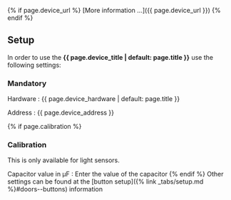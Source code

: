 {% if page.device_url %} [More information ...]({{ page.device_url }})
{% endif %}

## Setup

In order to use the **{{ page.device_title | default: page.title }}** use the
following settings:

### Mandatory

Hardware : {{ page.device_hardware | default: page.title }}

Address : {{ page.device_address }}

{% if page.calibration %}

### Calibration

This is only available for light sensors.

Capacitor value in µF : Enter the value of the capacitor {% endif %} Other
settings can be found at the [button
setup]({% link _tabs/setup.md %}#doors--buttons) information
